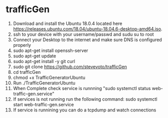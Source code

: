# trafficGen
1. Download and install the Ubuntu 18.0.4 located here https://releases.ubuntu.com/18.04/ubuntu-18.04.6-desktop-amd64.iso.  
2. ssh to your device with your username/passwd and sudu su to root
3. Connect your Desktop to the internet and make sure DNS is configured properly
4. sudo apt-get install openssh-server
5. sudo apt-get update
6. sudo apt-get install -y git curl
7. sudo git clone https://github.com/stevevoto/trafficGen
8. cd trafficGen
9. chmod +x TrafficGeneratorUbuntu 
10. Run ./TrafficGeneratorUbuntu
11. When Complete check service is runnning "sudo systemctl status web-traffic-gen.service"
12. If services is not running run the following command: sudo systemctl start web-traffic-gen.service
13. If service is runnining you can do a tcpdump and watch connections
